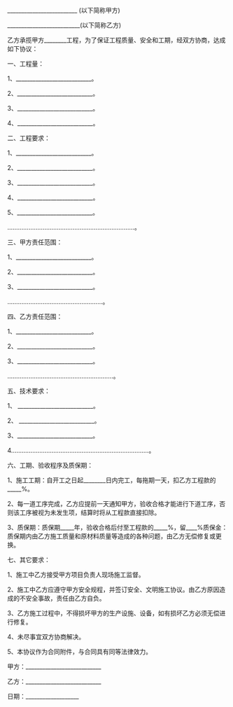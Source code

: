 
 


_________________________ (以下简称甲方)


__________________________(以下简称乙方)


乙方承揽甲方________工程，为了保证工程质量、安全和工期，经双方协商，达成如下协议：


一、工程量：


1、___________________________。


2、___________________________。


3、___________________________。


4、___________________________。


二、工程要求：


1、___________________________。


2、___________________________。


3、___________________________。


4、___________________________。


5、___________________________。


………………………………………………………………。


三、甲方责任范围：


1、___________________________。


2、___________________________。


3、___________________________。


………………………………………………。


四、乙方责任范围：


1、___________________________。


2、___________________________。


3、___________________________。


……………………………………………………。


五、技术要求：


1、 ___________________________。


2、 ___________________________。


3、___________________________。


4……………………………………………………………………。


六、工期、验收程序及质保期：


1、施工工期：自开工之日起________日内完工，每拖期一天，扣乙方工程款的_____%。


2、每一道工序完成，乙方应提前一天通知甲方，验收合格才能进行下道工序，否则该工序被视为未发生项，结算时将从工程款直接扣除。


3、质保期：质保期_____年，验收合格后付至工程款的_____%，留____%质保金：质保期内由乙方施工质量和原材料质量等造成的各种问题，由乙方无偿修复或更换。


七、其它要求：


1、施工中乙方接受甲方项目负责人现场施工监督。


2、施工中乙方应遵守甲方安全规程，并签订安全、文明施工协议。由乙方原因造成的不安全事故，责任由乙方自负。


3、乙方施工过程中，不得损坏甲方的生产设施、设备，如有损坏乙方必须无偿进行修复。


4、未尽事宜双方协商解决。


5、本协议作为合同附件，与合同具有同等法律效力。


甲方：___________________________


乙方：___________________________


日期：___________________
 


 

 
 
 
 
 
  


  
 

  


  


  
 
 
 
 

